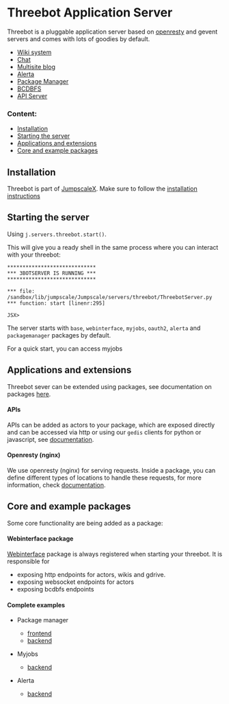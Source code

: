 # Threebot Application Server

Threebot is a pluggable application server based on [openresty](https://openresty.org/en/) and gevent servers and comes with lots of goodies by default.

- [Wiki system](./docs/wikis/README.md)
- [Chat](./ThreeBotPackages/zerobot/webinterface/wiki/chatbot/README.md)
- [Multisite blog](./ThreeBotPackages/threebot/blog/wiki/README.md)
- [Alerta](./ThreeBotPackages/zerobot/alerta/wiki/README.md)
- [Package Manager](./ThreeBotPackages/zerobot/packagemanager/wiki/README.md)
- [BCDBFS](https://github.com/threefoldtech/jumpscaleX_core/blob/development/docs/BCDB/README.md)
- [API Server](./ThreeBotPackages/zerobot/webinterface/wiki/README.md)

### Content:
- [Installation](#installation)
- [Starting the server](#starting-the-server)
- [Applications and extensions](#applications-and-extensions)
- [Core and example packages](#core-and-example-packages)

## Installation
Threebot is part of [JumpscaleX](https://github.com/threefoldtech/jumpscaleX_core). Make sure to follow the [installation instructions](https://github.com/threefoldtech/jumpscaleX_core/blob/development/docs/Installation/README.md)

## Starting the server
Using  `j.servers.threebot.start()`.

This will give you a ready shell in the same process where you can interact with your threebot:

```
*****************************
*** 3BOTSERVER IS RUNNING ***
*****************************

*** file: /sandbox/lib/jumpscale/Jumpscale/servers/threebot/ThreebotServer.py
*** function: start [linenr:295]

JSX>
```
The server starts with `base`, `webinterface`, `myjobs`, `oauth2`, `alerta` and `packagemanager` packages by default.

For a quick start, you can access myjobs

## Applications and extensions

Threebot sever can be extended using packages, see documentation on packages [here](docs/packages.md).

#### APIs

APIs can be added as actors to your package, which are exposed directly and can be accessed via http or using our `gedis` clients for python or javascript, see [documentation](docs/actors.md).


#### Openresty (nginx)

We use openresty (nginx) for serving requests. Inside a package, you can define different types of locations to handle these requests, for more information, check [documentation](docs/locations.md).

## Core and example packages

Some core functionality are being added as a package:

#### Webinterface package

[Webinterface](ThreeBotPackages/zerobot/webinterface) package is always registered when starting your threebot. It is responsible for

- exposing http endpoints for actors, wikis and gdrive.
- exposing websocket endpoints for actors
- exposing bcdbfs endpoints

#### Complete examples

- Package manager

  - [frontend](ThreeBotPackages/zerobot/packagemanager/frontend_src/README.md)
  - [backend](ThreeBotPackages/zerobot/packagemanager/wiki/README.md)

- Myjobs

  - [backend](ThreeBotPackages/zerobot/myjobs/wiki/README.md)

- Alerta

  - [backend](ThreeBotPackages/zerobot/alerta/wiki/README.md)
